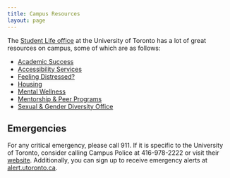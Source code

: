 ```yaml
---
title: Campus Resources
layout: page
---
```


The [Student Life office](http://www.studentlife.utoronto.ca) at the University of Toronto has a lot of great resources on campus, some of which are as follows:
- [Academic Success](http://www.studentlife.utoronto.ca/asc)
- [Accessibility Services](http://www.studentlife.utoronto.ca/as)
- [Feeling Distressed?](http://www.studentlife.utoronto.ca/feeling-distressed)
- [Housing](http://www.studentlife.utoronto.ca/hs)
- [Mental Wellness](http://www.studentlife.utoronto.ca/feeling-distressed#node-2291)
- [Mentorship & Peer Programs](http://www.studentlife.utoronto.ca/mpp)
- [Sexual & Gender Diversity Office](http://sgdo.utoronto.ca/)

## Emergencies

For any critical emergency, please call 911. If it is specific to the University of Toronto, consider calling Campus Police at 416-978-2222 or visit their [website](http://campuspolice.utoronto.ca/). Additionally, you can sign up to receive emergency alerts at [alert.utoronto.ca](http://alert.utoronto.ca/).